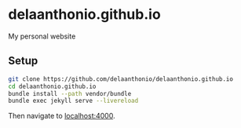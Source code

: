 # delaanthonio.github.io
My personal website

## Setup

```bash
git clone https://github.com/delaanthonio/delaanthonio.github.io
cd delaanthonio.github.io
bundle install --path vendor/bundle
bundle exec jekyll serve --livereload
```

Then navigate to [localhost:4000](http://localhost:4000/).
